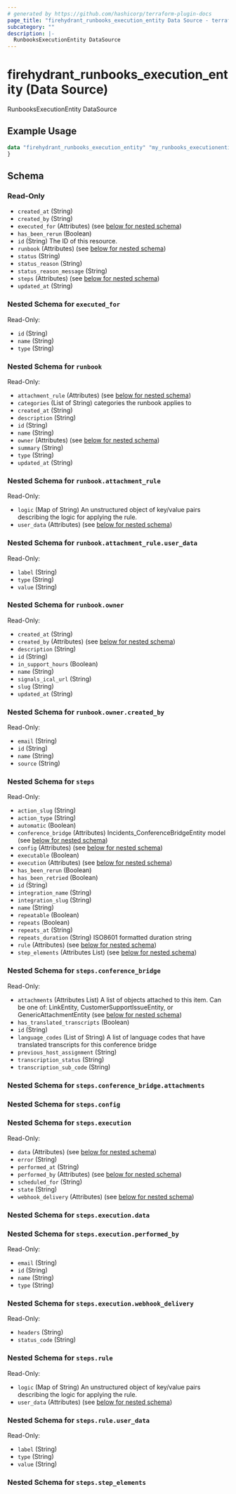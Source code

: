 ```yaml
---
# generated by https://github.com/hashicorp/terraform-plugin-docs
page_title: "firehydrant_runbooks_execution_entity Data Source - terraform-provider-firehydrant"
subcategory: ""
description: |-
  RunbooksExecutionEntity DataSource
---
```


# firehydrant_runbooks_execution_entity (Data Source)

RunbooksExecutionEntity DataSource

## Example Usage

```terraform
data "firehydrant_runbooks_execution_entity" "my_runbooks_executionentity" {
}
```

<!-- schema generated by tfplugindocs -->
## Schema

### Read-Only

- `created_at` (String)
- `created_by` (String)
- `executed_for` (Attributes) (see [below for nested schema](#nestedatt--executed_for))
- `has_been_rerun` (Boolean)
- `id` (String) The ID of this resource.
- `runbook` (Attributes) (see [below for nested schema](#nestedatt--runbook))
- `status` (String)
- `status_reason` (String)
- `status_reason_message` (String)
- `steps` (Attributes) (see [below for nested schema](#nestedatt--steps))
- `updated_at` (String)

<a id="nestedatt--executed_for"></a>
### Nested Schema for `executed_for`

Read-Only:

- `id` (String)
- `name` (String)
- `type` (String)


<a id="nestedatt--runbook"></a>
### Nested Schema for `runbook`

Read-Only:

- `attachment_rule` (Attributes) (see [below for nested schema](#nestedatt--runbook--attachment_rule))
- `categories` (List of String) categories the runbook applies to
- `created_at` (String)
- `description` (String)
- `id` (String)
- `name` (String)
- `owner` (Attributes) (see [below for nested schema](#nestedatt--runbook--owner))
- `summary` (String)
- `type` (String)
- `updated_at` (String)

<a id="nestedatt--runbook--attachment_rule"></a>
### Nested Schema for `runbook.attachment_rule`

Read-Only:

- `logic` (Map of String) An unstructured object of key/value pairs describing the logic for applying the rule.
- `user_data` (Attributes) (see [below for nested schema](#nestedatt--runbook--attachment_rule--user_data))

<a id="nestedatt--runbook--attachment_rule--user_data"></a>
### Nested Schema for `runbook.attachment_rule.user_data`

Read-Only:

- `label` (String)
- `type` (String)
- `value` (String)



<a id="nestedatt--runbook--owner"></a>
### Nested Schema for `runbook.owner`

Read-Only:

- `created_at` (String)
- `created_by` (Attributes) (see [below for nested schema](#nestedatt--runbook--owner--created_by))
- `description` (String)
- `id` (String)
- `in_support_hours` (Boolean)
- `name` (String)
- `signals_ical_url` (String)
- `slug` (String)
- `updated_at` (String)

<a id="nestedatt--runbook--owner--created_by"></a>
### Nested Schema for `runbook.owner.created_by`

Read-Only:

- `email` (String)
- `id` (String)
- `name` (String)
- `source` (String)




<a id="nestedatt--steps"></a>
### Nested Schema for `steps`

Read-Only:

- `action_slug` (String)
- `action_type` (String)
- `automatic` (Boolean)
- `conference_bridge` (Attributes) Incidents_ConferenceBridgeEntity model (see [below for nested schema](#nestedatt--steps--conference_bridge))
- `config` (Attributes) (see [below for nested schema](#nestedatt--steps--config))
- `executable` (Boolean)
- `execution` (Attributes) (see [below for nested schema](#nestedatt--steps--execution))
- `has_been_rerun` (Boolean)
- `has_been_retried` (Boolean)
- `id` (String)
- `integration_name` (String)
- `integration_slug` (String)
- `name` (String)
- `repeatable` (Boolean)
- `repeats` (Boolean)
- `repeats_at` (String)
- `repeats_duration` (String) ISO8601 formatted duration string
- `rule` (Attributes) (see [below for nested schema](#nestedatt--steps--rule))
- `step_elements` (Attributes List) (see [below for nested schema](#nestedatt--steps--step_elements))

<a id="nestedatt--steps--conference_bridge"></a>
### Nested Schema for `steps.conference_bridge`

Read-Only:

- `attachments` (Attributes List) A list of objects attached to this item. Can be one of: LinkEntity, CustomerSupportIssueEntity, or GenericAttachmentEntity (see [below for nested schema](#nestedatt--steps--conference_bridge--attachments))
- `has_translated_transcripts` (Boolean)
- `id` (String)
- `language_codes` (List of String) A list of language codes that have translated transcripts for this conference bridge
- `previous_host_assignment` (String)
- `transcription_status` (String)
- `transcription_sub_code` (String)

<a id="nestedatt--steps--conference_bridge--attachments"></a>
### Nested Schema for `steps.conference_bridge.attachments`



<a id="nestedatt--steps--config"></a>
### Nested Schema for `steps.config`


<a id="nestedatt--steps--execution"></a>
### Nested Schema for `steps.execution`

Read-Only:

- `data` (Attributes) (see [below for nested schema](#nestedatt--steps--execution--data))
- `error` (String)
- `performed_at` (String)
- `performed_by` (Attributes) (see [below for nested schema](#nestedatt--steps--execution--performed_by))
- `scheduled_for` (String)
- `state` (String)
- `webhook_delivery` (Attributes) (see [below for nested schema](#nestedatt--steps--execution--webhook_delivery))

<a id="nestedatt--steps--execution--data"></a>
### Nested Schema for `steps.execution.data`


<a id="nestedatt--steps--execution--performed_by"></a>
### Nested Schema for `steps.execution.performed_by`

Read-Only:

- `email` (String)
- `id` (String)
- `name` (String)
- `type` (String)


<a id="nestedatt--steps--execution--webhook_delivery"></a>
### Nested Schema for `steps.execution.webhook_delivery`

Read-Only:

- `headers` (String)
- `status_code` (String)



<a id="nestedatt--steps--rule"></a>
### Nested Schema for `steps.rule`

Read-Only:

- `logic` (Map of String) An unstructured object of key/value pairs describing the logic for applying the rule.
- `user_data` (Attributes) (see [below for nested schema](#nestedatt--steps--rule--user_data))

<a id="nestedatt--steps--rule--user_data"></a>
### Nested Schema for `steps.rule.user_data`

Read-Only:

- `label` (String)
- `type` (String)
- `value` (String)



<a id="nestedatt--steps--step_elements"></a>
### Nested Schema for `steps.step_elements`
